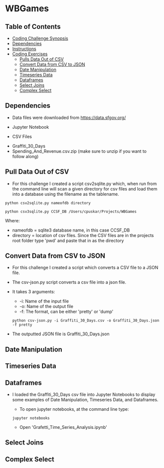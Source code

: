 # WBGames

## Table of Contents

- [Coding Challenge Synopsis](#coding-challenge-synopsis)
- [Dependencies](#dependencies)
- [Instructions](#instructions)
- [Coding Exercises](#coding-exercises)
  - [Pulls Data Out of CSV](#pulls-data-out-of-csv)
  - [Convert Data from CSV to JSON](#convert-data-from-csv-to-json)
  - [Date Manipulation](#date-manipulation)
  - [Timeseries Data](#timeseries-data)
  - [Dataframes](#dataframes)
  - [Select Joins](#select-joins)
  - [Complex Select](#complex-select)

## Dependencies

* Data files were downloaded from https://data.sfgov.org/

* Jupyter Notebook

* CSV Files
 - Graffiti_30_Days
 - Spending_And_Revenue.csv.zip (make sure to unzip if you want to follow along)


## Pull Data Out of CSV

  - For this challenge I created a script csv2sqlite.py which, when run from the command line will scan a given directory for csv files and load them into a database using the filename as the tablename.

  ```shell
  python csv2sqlite.py nameofdb directory
  ```

  ```shell
  python csv3sqlite.py CCSF_DB /Users/cpuskar/Projects/WBGames
  ```

  Where:
  - nameofdb =  sqlite3 database name, in this case CCSF_DB
  - directory = location of csv files. Since the CSV files are in the projects root folder type 'pwd' and paste that in as the directory



## Convert Data from CSV to JSON
  - For this challenge I created a script which converts a CSV file to a JSON file.
  
  - The csv-json.py script converts a csv file into a json file.
  - It takes 3 arguments:
     * -i: Name of the input file
     * -o: Name of the output file
     * -f: The format, can be either 'pretty' or 'dump'

     ```shell
     python csv-json.py -i Graffiti_30_Days.csv -o Graffiti_30_Days.json -f pretty
     ```
 - The outputted JSON file is Graffiti_30_Days.json

## Date Manipulation
## Timeseries Data
## Dataframes

  - I loaded the Graffiti_30_Days csv file into Jupyter Notebooks to display some examples of Date Manipulation, Timeseries Data, and Dataframes.

    * To open jupyter notebooks, at the command line type:

    ```shell
    jupyter notebooks
    ```

    * Open 'Grafetti_Time_Series_Analysis.ipynb'

## Select Joins
## Complex Select
